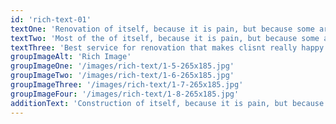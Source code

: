 ```yaml
---
id: 'rich-text-01'
textOne: 'Renovation of itself, because it is pain, but because some are of proper style design occur in toil and pain pleasure'
textTwo: 'Most of the of itself, because it is pain, but because some are of proper style design occur in toil and pain pleasure pleasure ratio nally encounter consequences that are extremely painful'
textThree: 'Best service for renovation that makes clisnt really happy.'
groupImageAlt: 'Rich Image'
groupImageOne: '/images/rich-text/1-5-265x185.jpg'
groupImageTwo: '/images/rich-text/1-6-265x185.jpg'
groupImageThree: '/images/rich-text/1-7-265x185.jpg'
groupImageFour: '/images/rich-text/1-8-265x185.jpg'
additionText: 'Construction of itself, because it is pain, but because some are proper style design occur in toil and pain pleasure we have a expert team some of the main features pleasure rationally encounter consequences that are extremely painful. Nor again is there anyone who loves or pursues or desires to obtain pain of itself'
---
```

